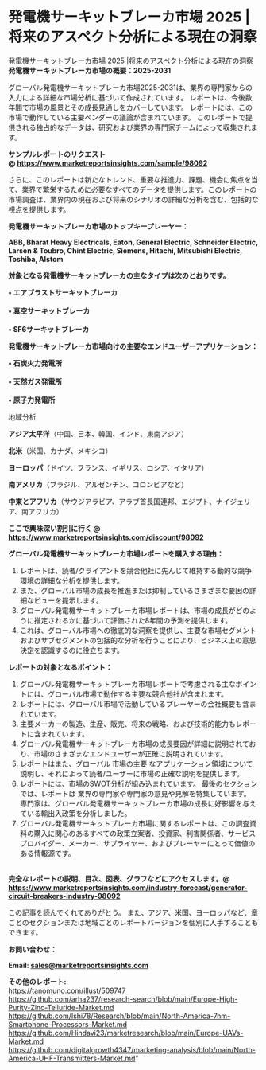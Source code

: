 # 発電機サーキットブレーカ市場 2025 |将来のアスペクト分析による現在の洞察
 発電機サーキットブレーカ市場 2025 |将来のアスペクト分析による現在の洞察
<strong><b>発電機サーキットブレーカ市場の概要：2025-2031</b></strong>

グローバル発電機サーキットブレーカ市場2025-2031は、業界の専門家からの入力による詳細な市場分析に基づいて作成されています。 レポートは、今後数年間で市場の風景とその成長見通しをカバーしています。 レポートには、この市場で動作している主要ベンダーの議論が含まれています。 このレポートで提供される独占的なデータは、研究および業界の専門家チームによって収集されます。

<strong>サンプルレポートのリクエスト @ <a href=https://www.marketreportsinsights.com/sample/98092>https://www.marketreportsinsights.com/sample/98092</a></strong>

さらに、このレポートは新たなトレンド、重要な推進力、課題、機会に焦点を当て、業界で繁栄するために必要なすべてのデータを提供します。このレポートの市場調査は、業界内の現在および将来のシナリオの詳細な分析を含む、包括的な視点を提供します。

<strong>発電機サーキットブレーカ市場のトップキープレーヤー：</strong>

<strong>ABB, Bharat Heavy Electricals, Eaton, General Electric, Schneider Electric, Larsen & Toubro, Chint Electric, Siemens, Hitachi, Mitsubishi Electric, Toshiba, Alstom</strong>

<strong><b>対象となる発電機サーキットブレーカの主なタイプは次のとおりです。</b></strong>

<strong>• エアブラストサーキットブレーカ<br><br>• 真空サーキットブレーカ<br><br>• SF6サーキットブレーカ</strong>

<strong><b>発電機サーキットブレーカ市場向けの主要なエンドユーザーアプリケーション：</b></strong>

<strong>• 石炭火力発電所<br><br>• 天然ガス発電所<br><br>• 原子力発電所</strong>

 地域分析

<strong><b>アジア太平洋</b></strong>（中国、日本、韓国、インド、東南アジア）

<strong><b>北米</b></strong>（米国、カナダ、メキシコ）

<strong><b>ヨーロッパ</b></strong>（ドイツ、フランス、イギリス、ロシア、イタリア）

<strong><b>南アメリカ</b></strong>（ブラジル、アルゼンチン、コロンビアなど）

<strong><b>中東とアフリカ</b></strong>（サウジアラビア、アラブ首長国連邦、エジプト、ナイジェリア、南アフリカ）

<strong>ここで興味深い割引に行く @ <a href=https://www.marketreportsinsights.com/discount/98092>https://www.marketreportsinsights.com/discount/98092</a></strong>

<strong><b>グローバル発電機サーキットブレーカ市場レポートを購入する理由：</b></strong>
<ol>
  <li>レポートは、読者/クライアントを競合他社に先んじて維持する動的な競争環境の詳細な分析を提供します。</li>
  <li>また、グローバル市場の成長を推進または抑制しているさまざまな要因の詳細なビューを提示します。</li>
  <li>グローバル発電機サーキットブレーカ市場レポートは、市場の成長がどのように推定されるかに基づいて評価された8年間の予測を提供します。</li>
  <li>これは、グローバル市場への徹底的な洞察を提供し、主要な市場セグメントおよびサブセグメントの包括的な分析を行うことにより、ビジネス上の意思決定を認識するのに役立ちます。</li>
</ol>
<strong><b>レポートの対象となるポイント：</b></strong>
<ol>
  <li>グローバル発電機サーキットブレーカ市場レポートで考慮される主なポイントには、グローバル市場で動作する主要な競合他社が含まれます。</li>
  <li>レポートには、グローバル市場で活動しているプレーヤーの会社概要も含まれています。</li>
  <li>主要メーカーの製造、生産、販売、将来の戦略、および技術的能力もレポートに含まれています。</li>
  <li>グローバル発電機サーキットブレーカ市場の成長要因が詳細に説明されており、市場のさまざまなエンドユーザーが正確に説明されています。</li>
  <li>レポートはまた、グローバル 市場の主要 なアプリケーション領域について説明し、それによって読者/ユーザーに市場の正確な説明を提供します。</li>
  <li>レポートには、市場のSWOT分析が組み込まれています。 最後のセクションでは、レポートは 業界の専門家や専門家の意見や見解を特集しています。 専門家は、グローバル発電機サーキットブレーカ市場の成長に好影響を与えている輸出入政策を分析しました。</li>
  <li>グローバル発電機サーキットブレーカ市場に関するレポートは、この調査資料の購入に関心のあるすべての政策立案者、投資家、利害関係者、サービスプロバイダー、メーカー、サプライヤー、およびプレーヤーにとって価値のある情報源です。</li>
</ol><br>
<strong>完全なレポートの説明、目次、図表、グラフなどにアクセスします。@ <a href=https://www.marketreportsinsights.com/industry-forecast/generator-circuit-breakers-industry-98092>https://www.marketreportsinsights.com/industry-forecast/generator-circuit-breakers-industry-98092</a></strong>

この記事を読んでくれてありがとう。 また、アジア、米国、ヨーロッパなど、章ごとのセクションまたは地域ごとのレポートバージョンを個別に入手することもできます。

<strong><b>お問い合わせ：</b></strong>

<strong>Email: </strong><a href=mailto:sales@marketreportsinsights.com><strong>sales@marketreportsinsights.com</strong></a>

<strong>その他のレポート:</strong>
<br>
<a href=https://tanomuno.com/illust/509747>https://tanomuno.com/illust/509747</a>
<br>
<a href=https://github.com/arha237/research-search/blob/main/Europe-High-Purity-Zinc-Telluride-Market.md>https://github.com/arha237/research-search/blob/main/Europe-High-Purity-Zinc-Telluride-Market.md</a>
<br>
<a href=https://github.com/Ishi78/Research/blob/main/North-America-7nm-Smartphone-Processors-Market.md>https://github.com/Ishi78/Research/blob/main/North-America-7nm-Smartphone-Processors-Market.md</a>
<br>
<a href=https://github.com/Hindavi23/marketresearch/blob/main/Europe-UAVs-Market.md>https://github.com/Hindavi23/marketresearch/blob/main/Europe-UAVs-Market.md</a>
<br>
<a href=https://github.com/digitalgrowth4347/marketing-analysis/blob/main/North-America-UHF-Transmitters-Market.md>https://github.com/digitalgrowth4347/marketing-analysis/blob/main/North-America-UHF-Transmitters-Market.md</a>"
